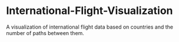International-Flight-Visualization
==================================

A visualization of international flight data based on countries and the number of paths between them.

